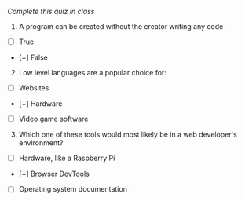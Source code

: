 *Complete this quiz in class*

1. A program can be created without the creator writing any code

- [ ] True
- [+] False

2. Low level languages are a popular choice for:

- [ ] Websites
- [+] Hardware
- [ ] Video game software

3. Which one of these tools would most likely be in a web developer's environment?

- [ ] Hardware, like a Raspberry Pi
- [+] Browser DevTools
- [ ] Operating system documentation
